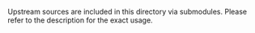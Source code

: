 Upstream sources are included in this directory via submodules. Please refer to the description for the exact usage.